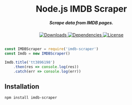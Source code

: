 <h1 align="center">Node.js IMDB Scraper</h1>

<h5 align="center">Scrape data from IMDB pages.</h5>

<div align="center">
  <a href="https://www.npmjs.com/package/node-steam-market-crawler">
    <img src="https://img.shields.io/npm/dm/node-imdb-scraper.svg?style=flat-square" alt="Downloads" />
  </a>
  <a href="https://github.com/pepzwee/node-imdb-scraper">
    <img src="https://img.shields.io/david/pepzwee/node-imdb-scraper.svg" alt="Dependencies" />
  </a>
  <a href="https://github.com/pepzwee/node-imdb-scraper/blob/master/LICENSE">
    <img src="https://img.shields.io/npm/l/express.svg?style=flat-square" alt="License" />
  </a>
</div>

<br />

```js
const IMDBScraper = require('imdb-scraper')
const Imdb = new IMDBScraper()

Imdb.title('tt3896198')
    .then(res => console.log(res))
    .catch(err => console.log(err))
```

## Installation
`npm install imdb-scraper`